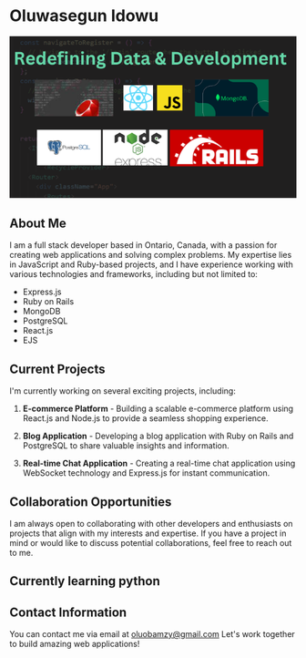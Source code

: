 # Oluwasegun Idowu
![](Githubbanner.png)

## About Me

I am a full stack developer based in Ontario, Canada, with a passion for creating web applications and solving complex problems. My expertise lies in JavaScript and Ruby-based projects, and I have experience working with various technologies and frameworks, including but not limited to:

- Express.js
- Ruby on Rails
- MongoDB
- PostgreSQL
- React.js
- EJS

## Current Projects

I'm currently working on several exciting projects, including:

1. **E-commerce Platform** - Building a scalable e-commerce platform using React.js and Node.js to provide a seamless shopping experience.

2. **Blog Application** - Developing a blog application with Ruby on Rails and PostgreSQL to share valuable insights and information.

3. **Real-time Chat Application** - Creating a real-time chat application using WebSocket technology and Express.js for instant communication.

## Collaboration Opportunities

I am always open to collaborating with other developers and enthusiasts on projects that align with my interests and expertise. If you have a project in mind or would like to discuss potential collaborations, feel free to reach out to me.

## Currently learning python

## Contact Information

You can contact me via email at [oluobamzy@gmail.com](mailto:oluobamzy@gmail.com) Let's work together to build amazing web applications!


<!--
**oluobamzy/oluobamzy** is a ✨ _special_ ✨ repository because its `README.md` (this file) appears on your GitHub profile.

Here are some ideas to get you started:

- 🔭 I’m currently working on ...
- 🌱 I’m currently learning ...
- 👯 I’m looking to collaborate on ...
- 🤔 I’m looking for help with ...
- 💬 Ask me about ...
- 📫 How to reach me: ...
- 😄 Pronouns: ...
- ⚡ Fun fact: ...
-->
